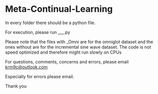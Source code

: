 # Meta-Continual-Learning


In every folder there should be a python file.

For execution, please run ___.py

Please note that the files with _Omni are for the omniglot dataset and the ones without are for the incremental sine wave dataset.
The code is not speed optimized and therefore might run slowly on CPUs

For questions, comments, concerns and errors, please email krm9c@outlook.com

Especially for errors please email.

Thank you 
